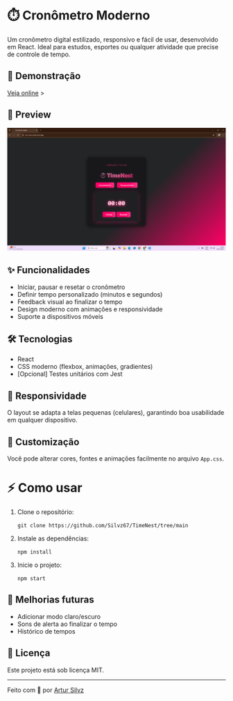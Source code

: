 # ⏱️ Cronômetro Moderno

Um cronômetro digital estilizado, responsivo e fácil de usar, desenvolvido em React. Ideal para estudos, esportes ou qualquer atividade que precise de controle de tempo.

## 🚀 Demonstração

[Veja online](time-nest-three.vercel.app) >

## 📸 Preview

![Preview do Cronômetro](./src/assets/img-projeto.png) 

## ✨ Funcionalidades

- Iniciar, pausar e resetar o cronômetro
- Definir tempo personalizado (minutos e segundos)
- Feedback visual ao finalizar o tempo
- Design moderno com animações e responsividade
- Suporte a dispositivos móveis

## 🛠️ Tecnologias

- React
- CSS moderno (flexbox, animações, gradientes)
- [Opcional] Testes unitários com Jest

## 📱 Responsividade

O layout se adapta a telas pequenas (celulares), garantindo boa usabilidade em qualquer dispositivo.

## 🎨 Customização

Você pode alterar cores, fontes e animações facilmente no arquivo `App.css`.



# ⚡ Como usar

1. Clone o repositório:
   ```
   git clone https://github.com/Silvz67/TimeNest/tree/main
   ```
2. Instale as dependências:
   ```
   npm install
   ```
3. Inicie o projeto:
   ```
   npm start
   ```

## 📝 Melhorias futuras

- Adicionar modo claro/escuro
- Sons de alerta ao finalizar o tempo
- Histórico de tempos

## 📄 Licença

Este projeto está sob licença MIT.

---

Feito com 💖 por [Artur Silvz](https://github.com/silvz67)
